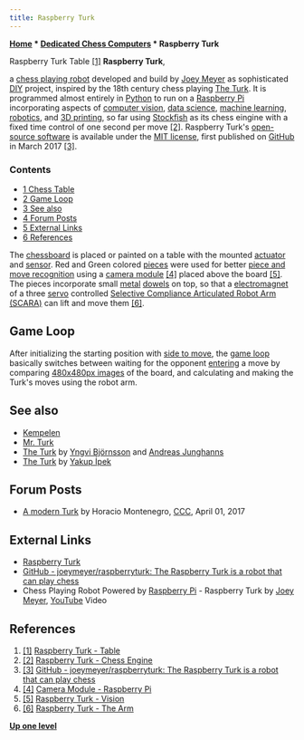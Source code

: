 ```yaml
---
title: Raspberry Turk
---
```

**[Home](Home "Home") \* [Dedicated Chess Computers](Dedicated_Chess_Computers "Dedicated Chess Computers") \* Raspberry Turk**



 [](http://www.raspberryturk.com/details/table.html) Raspberry Turk Table <a id="cite-note-1" href="#cite-ref-1">[1]</a> 
**Raspberry Turk**,  

a [chess playing robot](Robots#Turk "Robots") developed and build by [Joey Meyer](index.php?title=Joey_Meyer&action=edit&redlink=1 "Joey Meyer (page does not exist)") as sophisticated [DIY](https://en.wikipedia.org/wiki/Do_it_yourself) project, inspired by the 18th century chess playing [The Turk](https://en.wikipedia.org/wiki/The_Turk). It is programmed almost entirely in [Python](Python "Python") to run on a [Raspberry Pi](Raspberry_Pi "Raspberry Pi") incorporating aspects of [computer vision](https://en.wikipedia.org/wiki/Computer_vision), [data science](https://en.wikipedia.org/wiki/Data_science), [machine learning](Learning "Learning"), [robotics](https://en.wikipedia.org/wiki/Robotics), and [3D printing](https://en.wikipedia.org/wiki/3D_printing), so far using [Stockfish](Stockfish "Stockfish") as its chess eingine with a fixed time control of one second per move <a id="cite-note-2" href="#cite-ref-2">[2]</a>. Raspberry Turk's [open-source software](https://en.wikipedia.org/wiki/Open-source_software) is available under the [MIT license](Massachusetts_Institute_of_Technology#License "Massachusetts Institute of Technology"), first published on [GitHub](https://en.wikipedia.org/wiki/GitHub) in March 2017 <a id="cite-note-3" href="#cite-ref-3">[3]</a>. 



### Contents


* [1 Chess Table](#chess-table)
* [2 Game Loop](#game-loop)
* [3 See also](#see-also)
* [4 Forum Posts](#forum-posts)
* [5 External Links](#external-links)
* [6 References](#references)






The [chessboard](Chessboard "Chessboard") is placed or painted on a table with the mounted [actuator](https://en.wikipedia.org/wiki/Actuator) and [sensor](https://en.wikipedia.org/wiki/Sensor). Red and Green colored [pieces](Pieces "Pieces") were used for better [piece and move recognition](Piece_Recognition "Piece Recognition") using a [camera module](https://en.wikipedia.org/wiki/Camera_module) <a id="cite-note-4" href="#cite-ref-4">[4]</a> placed above the board <a id="cite-note-5" href="#cite-ref-5">[5]</a>. The pieces incorporate small [metal](https://en.wikipedia.org/wiki/Metal) [dowels](https://en.wikipedia.org/wiki/Dowel) on top, so that a [electromagnet](https://en.wikipedia.org/wiki/Electromagnet) of a three [servo](https://en.wikipedia.org/wiki/Servo_control) controlled [Selective Compliance Articulated Robot Arm (SCARA)](https://en.wikipedia.org/wiki/SCARA) can lift and move them <a id="cite-note-6" href="#cite-ref-6">[6]</a>. 



## Game Loop


 After initializing the starting position with [side to move](Side_to_move "Side to move"), the [game loop](Chess_Game#GameLoop "Chess Game") basically switches between waiting for the opponent [entering](Entering_Moves "Entering Moves") a move by comparing [480x480px images](https://en.wikipedia.org/wiki/Display_resolution) of the board, and calculating and making the Turk's moves using the robot arm. 



## See also


* [Kempelen](Kempelen "Kempelen")
* [Mr. Turk](Mr._Turk "Mr. Turk")
* [The Turk](The_Turk "The Turk") by [Yngvi Björnsson](Yngvi_Bj%C3%B6rnsson "Yngvi Björnsson") and [Andreas Junghanns](Andreas_Junghanns "Andreas Junghanns")
* [The Turk](The_Turk_(TR) "The Turk (TR)") by [Yakup İpek](Yakup_%C4%B0pek "Yakup İpek")


## Forum Posts


* [A modern Turk](http://www.talkchess.com/forum/viewtopic.php?t=63612) by Horacio Montenegro, [CCC](CCC "CCC"), April 01, 2017


## External Links


* [Raspberry Turk](http://www.raspberryturk.com/)
* [GitHub - joeymeyer/raspberryturk: The Raspberry Turk is a robot that can play chess](https://github.com/joeymeyer/raspberryturk)
* Chess Playing Robot Powered by [Raspberry Pi](Raspberry_Pi#Turk "Raspberry Pi") - Raspberry Turk by [Joey Meyer](index.php?title=Joey_Meyer&action=edit&redlink=1 "Joey Meyer (page does not exist)"), [YouTube](https://en.wikipedia.org/wiki/YouTube) Video


 
## References


1. <a id="cite-ref-1" href="#cite-note-1">[1]</a> [Raspberry Turk - Table](http://www.raspberryturk.com/details/table.html)
2. <a id="cite-ref-2" href="#cite-note-2">[2]</a> [Raspberry Turk - Chess Engine](http://www.raspberryturk.com/details/ai.html)
3. <a id="cite-ref-3" href="#cite-note-3">[3]</a> [GitHub - joeymeyer/raspberryturk: The Raspberry Turk is a robot that can play chess](https://github.com/joeymeyer/raspberryturk)
4. <a id="cite-ref-4" href="#cite-note-4">[4]</a> [Camera Module - Raspberry Pi](https://www.raspberrypi.org/products/camera-module/)
5. <a id="cite-ref-5" href="#cite-note-5">[5]</a> [Raspberry Turk - Vision](http://www.raspberryturk.com/details/vision.html)
6. <a id="cite-ref-6" href="#cite-note-6">[6]</a> [Raspberry Turk - The Arm](http://www.raspberryturk.com/details/arm.html)

**[Up one level](Dedicated_Chess_Computers "Dedicated Chess Computers")**







 
